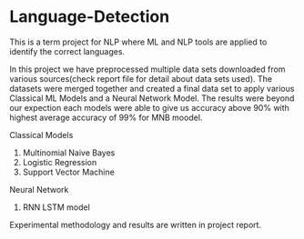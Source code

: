 # Language-Detection
This is a term project for NLP where ML and NLP tools are applied to identify the correct languages.

In this project we have preprocessed multiple data sets downloaded from various sources(check report file for detail about data sets used).  The datasets were merged together and created a final data set to apply various Classical ML Models and a Neural Network Model.  The results were  beyond our expection each models were able to give us accuracy above 90% with highest average accuracy of 99% for MNB moodel.

Classical Models
1. Multinomial Naive Bayes     
2. Logistic Regression         
3. Support Vector Machine      


Neural Network
1. RNN LSTM model            
   
Experimental methodology and results are written in project report.

